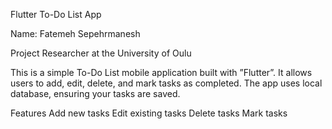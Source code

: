 Flutter To-Do List App

Name: Fatemeh Sepehrmanesh

Project Researcher at the University of Oulu


This is a simple To-Do List mobile application built with ”Flutter”. It allows users to add, edit, delete, and mark tasks as completed. The app uses local database, ensuring your tasks are saved.

Features
Add new tasks
Edit existing tasks
Delete tasks
Mark tasks





